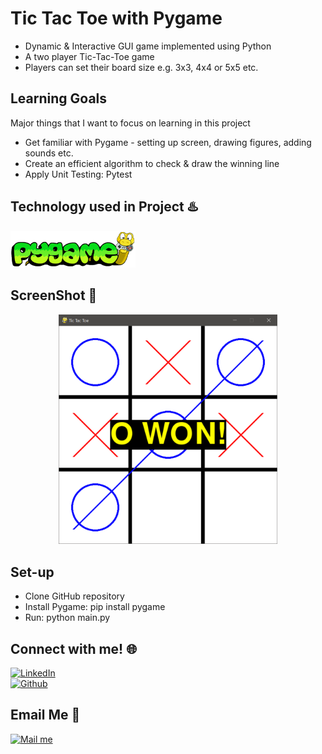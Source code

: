 # Tic Tac Toe with Pygame
- Dynamic & Interactive GUI game implemented using Python
- A two player Tic-Tac-Toe game
- Players can set their board size e.g. 3x3, 4x4 or 5x5 etc.

## Learning Goals
Major things that I want to focus on learning in this project
- Get familiar with Pygame - setting up screen, drawing figures, adding sounds etc.  
- Create an efficient algorithm to check & draw the winning line
- Apply Unit Testing: Pytest


## Technology used in Project :hotsprings:
<img target="_blank" src="https://github.com/yogeshnile/technology/blob/master/pygame_logo.gif" width="200">


## ScreenShot :camera_flash:
<p align="center">
  <img src="https://github.com/thaimynguyen/Tic_Tac_Toe_Pygame/blob/main/2021-08-12%2023_24_16-Tic%20Tac%20Toe.png" width="350">
</p>


## Set-up 
- Clone GitHub repository
- Install Pygame: pip install pygame
- Run: python main.py


## Connect with me! 🌐

[<img target="_blank" src="https://img.icons8.com/bubbles/100/000000/linkedin.png" title="LinkedIn">](https://www.linkedin.com/in/thaimynguyen/)  
[<img target="_blank" src="https://img.icons8.com/bubbles/100/000000/github.png" title="Github">](https://github.com/thaimynguyen)

## Email Me :e-mail:
[<img target="_blank" src="https://img.icons8.com/bubbles/100/000000/secured-letter.png" title="Mail me">](mailto:thaimynguyen@gmail.com)
